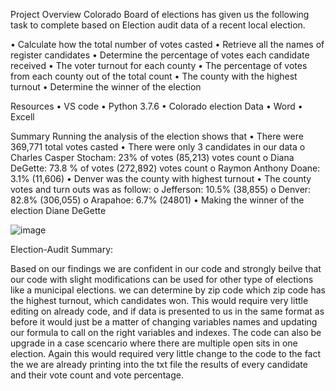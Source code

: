 Project Overview
Colorado Board of elections has given us the following task to complete based on Election audit data of a recent local election. 

•	Calculate how the total number of votes casted
•	Retrieve all the names of register candidates 
•	Determine the percentage of votes each candidate received
•	The voter turnout for each county
•	The percentage of votes from each county out of the total count
•	The county with the highest turnout
•	Determine the winner of the election


Resources
•	VS code 
•	Python 3.7.6
•	Colorado election Data
•	Word 
•	Excell

Summary
Running the analysis of the election shows that 
•	There were 369,771 total votes casted
•	There were only 3 candidates in our data
o	Charles Casper Stocham: 23% of votes (85,213) votes count
o	Diana DeGette: 73.8 % of votes (272,892) votes count
o	Raymon Anthony Doane: 3.1% (11,606)
•	Denver was the county with highest turnout 
•	The county votes and turn outs was as follow:
o	Jefferson: 10.5% (38,855)
o	Denver: 82.8% (306,055)
o	Arapahoe: 6.7% (24801)
•	Making the winner of the election Diane DeGette 

 ![image](https://user-images.githubusercontent.com/90356052/136720674-7fbc1fb7-c6f8-41bb-b177-87abb28345c0.png)

 

Election-Audit Summary:

Based on our findings we are confident in our code and strongly beilve that our code with slight modifications can be used for other type of elections like a municipal elections. we can determine by zip code which zip code has the highest turnout, which candidates won. This would require very little editing on already code, and if data is presented to us in the same format as before it would just be a matter of changing variables names and updating our formula to call on the right variables and indexes. The code can also be upgrade in a case scencario where there are multiple open sits in one election. Again this would required very little change to the code to the fact the we are already printing into the txt file the results of every candidate and their vote count and vote percentage. 

